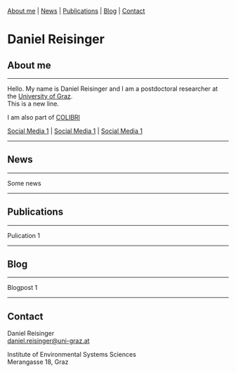 [About me](#about) | [News](#news) | [Publications](#publications) | [Blog](#blog) | [Contact](#contact)

# Daniel Reisinger

## About me <a name="about" ></a>
---

Hello. My name is Daniel Reisinger and I am a postdoctoral researcher at the [University of Graz](https://www.uni-graz.at/en/). <br> This is a new line. 

I am also part of [COLIBRI](https://colibri.uni-graz.at/de/)

[Social Media 1](https://www.linkedin.com/in/reisindan) | [Social Media 1](https://www.linkedin.com/in/reisindan) | [Social Media 1](https://www.linkedin.com/in/reisindan)

---

## News <a name="news" ></a>
---

Some news

---

## Publications <a name="publications" ></a>
---

Pulication 1

---

## Blog <a name="blog" ></a>
---

Blogpost 1

--- 

## Contact
Daniel Reisinger <br>
daniel.reisinger@uni-graz.at <br>

Institute of Environmental Systems Sciences <br>
Merangasse 18, Graz

